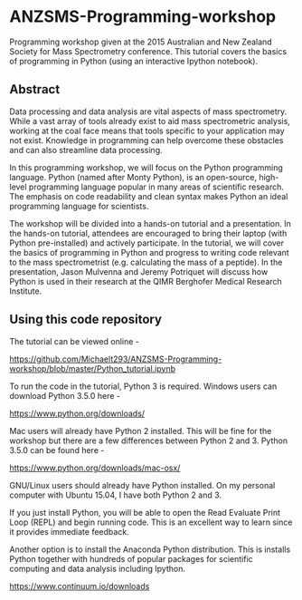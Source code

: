 # ANZSMS-Programming-workshop
Programming workshop given at the 2015 Australian and New Zealand Society for Mass Spectrometry conference. This tutorial covers the basics of programming in Python (using an interactive Ipython notebook). 

## Abstract
Data processing and data analysis are vital aspects of mass spectrometry. While a vast array of tools already exist to aid mass spectrometric analysis, working at the coal face means that tools specific to your application may not exist. Knowledge in programming can help overcome these obstacles and can also streamline data processing.

In this programming workshop, we will focus on the Python programming language. Python (named after Monty Python), is an open-source, high-level programming language popular in many areas of scientific research. The emphasis on code readability and clean syntax makes Python an ideal programming language for scientists.


The workshop will be divided into a hands-on tutorial and a presentation. In the hands-on tutorial, attendees are encouraged to bring their laptop (with Python pre-installed) and actively participate. In the tutorial, we will cover the basics of programming in Python and progress to writing code relevant to the mass spectrometrist (e.g. calculating the mass of a peptide). In the presentation, Jason Mulvenna and Jeremy Potriquet will discuss how Python is used in their research at the QIMR Berghofer Medical Research Institute.

## Using this code repository

The tutorial can be viewed online -

https://github.com/Michaelt293/ANZSMS-Programming-workshop/blob/master/Python_tutorial.ipynb

To run the code in the tutorial, Python 3 is required. Windows users can download Python 3.5.0 here -

https://www.python.org/downloads/

Mac users will already have Python 2 installed. This will be fine for the workshop but there are a few differences between Python 2 and 3. Python 3.5.0 can be found here -

https://www.python.org/downloads/mac-osx/

GNU/Linux users should already have Python installed. On my personal computer with Ubuntu 15.04, I have both Python 2 and 3.

If you just install Python, you will be able to open the Read Evaluate Print Loop (REPL) and begin running code. This is an excellent way to learn since it provides immediate feedback. 

Another option is to install the Anaconda Python distribution. This is installs Python together with hundreds of popular packages for scientific computing and data analysis including Ipython.

https://www.continuum.io/downloads
